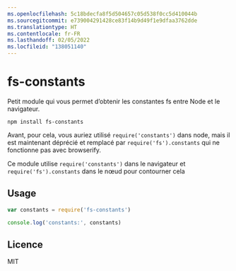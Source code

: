 ```yaml
---
ms.openlocfilehash: 5c18bdecfa8f5d504657c05d538f0cc5d410044b
ms.sourcegitcommit: e739004291428ce83f14b9d49f1e9dfaa3762dde
ms.translationtype: HT
ms.contentlocale: fr-FR
ms.lasthandoff: 02/05/2022
ms.locfileid: "138051140"
---
```

# <a name="fs-constants"></a>fs-constants

Petit module qui vous permet d’obtenir les constantes fs entre Node et le navigateur. 

```
npm install fs-constants
```

Avant, pour cela, vous auriez utilisé `require('constants')` dans node, mais il est maintenant déprécié et remplacé par `require('fs').constants` qui ne fonctionne pas avec browserify.

Ce module utilise `require('constants')` dans le navigateur et `require('fs').constants` dans le nœud pour contourner cela


## <a name="usage"></a>Usage

``` js
var constants = require('fs-constants')

console.log('constants:', constants)
```

## <a name="license"></a>Licence

MIT
